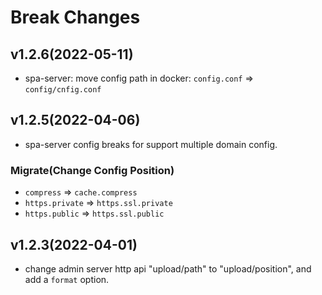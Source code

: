 # Break Changes

## v1.2.6(2022-05-11)
* spa-server: move config path in docker: `config.conf` => `config/cnfig.conf` 

## v1.2.5(2022-04-06)
* spa-server config breaks for support multiple domain config.
### Migrate(Change Config Position)
* `compress` => `cache.compress`
* `https.private` => `https.ssl.private`
* `https.public` => `https.ssl.public`

## v1.2.3(2022-04-01)
* change admin server http api "upload/path" to "upload/position", and add a `format` option.
